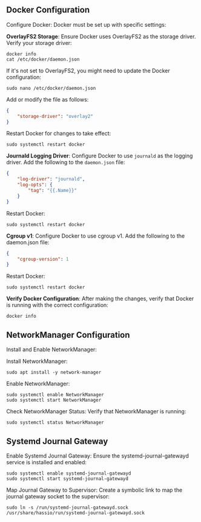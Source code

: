 ## Docker Configuration

Configure Docker: Docker must be set up with specific settings:

**OverlayFS2 Storage**: Ensure Docker uses OverlayFS2 as the storage driver. Verify your storage driver:
```shell
docker info
cat /etc/docker/daemon.json
```

If it's not set to OverlayFS2, you might need to update the Docker configuration:
```shell
sudo nano /etc/docker/daemon.json
```
Add or modify the file as follows:
```json
{
    "storage-driver": "overlay2"
}
```
Restart Docker for changes to take effect:
```shell
sudo systemctl restart docker
```

**Journald Logging Driver**: Configure Docker to use `journald` as the logging driver. Add the following to the `daemon.json` file:
```json
{
    "log-driver": "journald",
    "log-opts": {
        "tag": "{{.Name}}"
    }
}
```
Restart Docker:
```shell
sudo systemctl restart docker
```

**Cgroup v1**: Configure Docker to use cgroup v1. Add the following to the daemon.json file:
```json
{
    "cgroup-version": 1
}
```
Restart Docker:
```shell
sudo systemctl restart docker
```
**Verify Docker Configuration**: After making the changes, verify that Docker is running with the correct configuration:
```shell
docker info
```

## NetworkManager Configuration

Install and Enable NetworkManager:

Install NetworkManager:
```shell
sudo apt install -y network-manager
```
Enable NetworkManager:
```shell
sudo systemctl enable NetworkManager
sudo systemctl start NetworkManager
```
Check NetworkManager Status:
Verify that NetworkManager is running:
```shell
sudo systemctl status NetworkManager
```
## Systemd Journal Gateway

Enable Systemd Journal Gateway:
Ensure the systemd-journal-gatewayd service is installed and enabled:

```shell
sudo systemctl enable systemd-journal-gatewayd
sudo systemctl start systemd-journal-gatewayd
```

Map Journal Gateway to Supervisor:
Create a symbolic link to map the journal gateway socket to the supervisor:
```shell
sudo ln -s /run/systemd-journal-gatewayd.sock /usr/share/hassio/run/systemd-journal-gatewayd.sock
```
